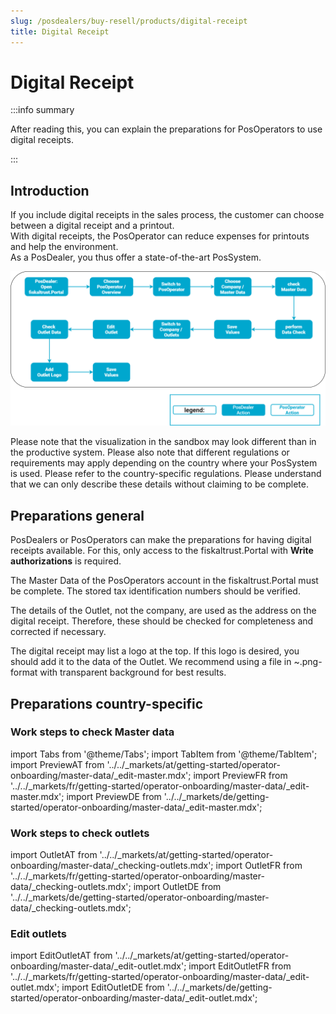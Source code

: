 ```yaml
---
slug: /posdealers/buy-resell/products/digital-receipt
title: Digital Receipt
---
```


# Digital Receipt

:::info summary

After reading this, you can explain the preparations for PosOperators to use digital receipts.

:::

## Introduction

If you include digital receipts in the sales process, the customer can choose between a digital receipt and a printout.  
With digital receipts, the PosOperator can reduce expenses for printouts and help the environment.  
As a PosDealer, you thus offer a state-of-the-art PosSystem.  


![receipt-chaining](../images/buy_resell-digital-receipt.png)

Please note that the visualization in the sandbox may look different than in the productive system.
Please also note that different regulations or requirements may apply depending on the country where your PosSystem is used. Please refer to the country-specific regulations. Please understand that we can only describe these details without claiming to be complete.

## Preparations general

PosDealers or PosOperators can make the preparations for having digital receipts available. For this, only access to the fiskaltrust.Portal with **Write authorizations** is required.  

The Master Data of the PosOperators account in the fiskaltrust.Portal must be complete. The stored tax identification numbers should be verified.  

The details of the Outlet, not the company, are used as the address on the digital receipt. Therefore, these should be checked for completeness and corrected if necessary.  

The digital receipt may list a logo at the top. If this logo is desired, you should add it to the data of the Outlet. 
We recommend using a file in ~.png-format with transparent background for best results. 

## Preparations country-specific

### Work steps to check Master data

import Tabs from '@theme/Tabs';
import TabItem from '@theme/TabItem';
import PreviewAT from '../../_markets/at/getting-started/operator-onboarding/master-data/_edit-master.mdx';
import PreviewFR from '../../_markets/fr/getting-started/operator-onboarding/master-data/_edit-master.mdx';
import PreviewDE from '../../_markets/de/getting-started/operator-onboarding/master-data/_edit-master.mdx';

<Tabs groupId="market">

  <TabItem value="AT" label="Austria">
    <PreviewAT />
  </TabItem>

  <TabItem value="FR" label="France">
    <PreviewFR />
  </TabItem>

  <TabItem value="DE" label="Germany">
    <PreviewDE />
  </TabItem>

</Tabs>

### Work steps to check outlets

import OutletAT from '../../_markets/at/getting-started/operator-onboarding/master-data/_checking-outlets.mdx';
import OutletFR from '../../_markets/fr/getting-started/operator-onboarding/master-data/_checking-outlets.mdx';
import OutletDE from '../../_markets/de/getting-started/operator-onboarding/master-data/_checking-outlets.mdx';

<Tabs groupId="market">

  <TabItem value="AT" label="Austria">
    <OutletAT />
  </TabItem>

  <TabItem value="FR" label="France">
    <OutletFR />
  </TabItem>

  <TabItem value="DE" label="Germany">
    <OutletDE />
  </TabItem>

</Tabs>

### Edit outlets

import EditOutletAT from '../../_markets/at/getting-started/operator-onboarding/master-data/_edit-outlet.mdx';
import EditOutletFR from '../../_markets/fr/getting-started/operator-onboarding/master-data/_edit-outlet.mdx';
import EditOutletDE from '../../_markets/de/getting-started/operator-onboarding/master-data/_edit-outlet.mdx';

<Tabs groupId="market">

  <TabItem value="AT" label="Austria">
    <EditOutletAT />
  </TabItem>

  <TabItem value="FR" label="France">
    <EditOutletFR />
  </TabItem>

  <TabItem value="DE" label="Germany">
    <EditOutletDE />
  </TabItem>

</Tabs>
